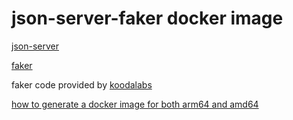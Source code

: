# json-server-faker docker image

[json-server](https://github.com/typicode/json-server)

[faker](https://github.com/faker-js/faker)

faker code provided by [koodalabs](https://github.com/koodalabs/json-server-fake-reddit-albums)

[how to generate a docker image for both arm64 and amd64](https://docs.docker.com/build/building/multi-platform/)


